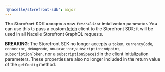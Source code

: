 ```yaml
---
'@nacelle/storefront-sdk': major
---
```


The Storefront SDK accepts a new `fetchClient` intialization parameter. You can use this to pass a custom [fetch](https://fetch.spec.whatwg.org) client to the Storefront SDK; it will be used in all Nacelle Storefront GraphQL requests.

**BREAKING**: The Storefront SDK no longer accepts a `token`, `currencyCode`, `connector`, `debugMode`, `onDataError`,`subscriptionEndpoint`, `subscriptionToken`, nor a `subscriptionSpaceId` in the client initialization parameters. These properties are also no longer included in the return value of the `getConfig` method.

